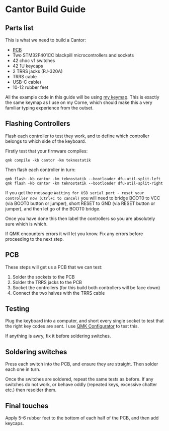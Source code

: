 # Cantor Build Guide

## Parts list

This is what we need to build a Cantor:

* [PCB](https://github.com/diepala/cantor/releases/tag/rev1.0)
* Two STM32F401CC blackpill microcontrollers and sockets 
* 42 choc v1 switches 
* 42 1U keycaps 
* 2 TRRS jacks (PJ-320A)
* TRRS cable
* USB-C cable)
* 10-12 rubber feet

All the example code in this guide will be using [my keymap](https://github.com/teknostatik/keyboards/tree/main/cantor). This is exactly the same keymap as I use on my Corne, which should make this a very familiar typing experience from the outset.

## Flashing Controllers

Flash each controller to test they work, and to define which controller belongs to which side of the keyboard. 

Firstly test that your firmware compiles:

    qmk compile -kb cantor -km teknostatik

Then flash each controller in turn:

    qmk flash -kb cantor -km teknostatik --bootloader dfu-util-split-left
    qmk flash -kb cantor -km teknostatik --bootloader dfu-util-split-right

If you get the message `Waiting for USB serial port - reset your controller now (Ctrl+C to cancel)` you will need to bridge BOOT0 to VCC (via BOOT0 button or jumper), short RESET to GND (via RESET button or jumper), and then let go of the BOOT0 bridge.

Once you have done this then label the controllers so you are absolutely sure which is which.

If QMK encounters errors it will let you know. Fix any errors before proceeding to the next step.

## PCB

These steps will get us a PCB that we can test:

1. Solder the sockets to the PCB
2. Solder the TRRS jacks to the PCB
3. Socket the controllers (for this build both controllers will be face down)
4. Connect the two halves with the TRRS cable

## Testing

Plug the keyboard into a computer, and short every single socket to test that the right key codes are sent. I use [QMK Configurator](https://config.qmk.fm/#/test) to test this.

If anything is awry, fix it before soldering switches.

## Soldering switches

Press each switch into the PCB, and ensure they are straight. Then solder each one in turn. 

Once the switches are soldered, repeat the same tests as before. If any switches do not work, or behave oddly (repeated keys, excessive chatter etc.) then resolder them.

## Final touches

Apply 5-6 rubber feet to the bottom of each half of the PCB, and then add keycaps. 

